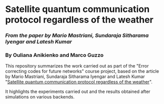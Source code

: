 # Satellite quantum communication protocol regardless of the weather
### *From the paper by Mario Mastriani, Sundaraja Sitharama Iyengar and Latesh Kumar*
### By Ouliana Anikienko and Marco Guzzo

This repository summarizes the work carried out as part of the "Error correcting codes for future networks" course project, based on the article by Mario Mastriani, Sundaraja Sitharama Iyengar and Latesh Kumar "[Satellite quantum communication protocol regardless
of the weather](https://link.springer.com/article/10.1007/s11082-021-02829-8)".

It highlights the experiments carried out and the results obtained after simulations on various backends. 
